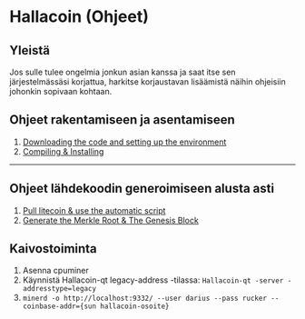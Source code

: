 # Hallacoin (Ohjeet)

## Yleistä
Jos sulle tulee ongelmia jonkun asian kanssa ja saat itse sen järjestelmässäsi korjattua, harkitse korjaustavan lisäämistä näihin ohjeisiin johonkin sopivaan kohtaan.

## Ohjeet rakentamiseen ja asentamiseen
1. [Downloading the code and setting up the environment](/docs/setup.md)
2. [Compiling & Installing](/docs/build.md)

---

## Ohjeet lähdekoodin generoimiseen alusta asti
1. [Pull litecoin & use the automatic script](/docs/generate.md)
2. [Generate the Merkle Root & The Genesis Block](/docs/MerkleRoot.md)

## Kaivostoiminta
1. Asenna cpuminer
2. Käynnistä Hallacoin-qt legacy-address -tilassa: ```Hallacoin-qt -server -addresstype=legacy```
3. ```minerd -o http://localhost:9332/ --user darius --pass rucker --coinbase-addr={sun hallacoin-osoite}```
